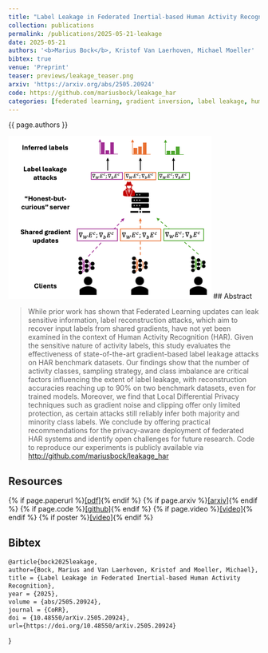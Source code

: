 ```yaml
---
title: "Label Leakage in Federated Inertial-based Human Activity Recognition"
collection: publications
permalink: /publications/2025-05-21-leakage
date: 2025-05-21
authors: '<b>Marius Bock</b>, Kristof Van Laerhoven, Michael Moeller'
bibtex: true
venue: 'Preprint'
teaser: previews/leakage_teaser.png
arxiv: 'https://arxiv.org/abs/2505.20924'
code: https://github.com/mariusbock/leakage_har
categories: [federated learning, gradient inversion, label leakage, human activity recognition, inertial sensors]
---
```


{{ page.authors }}

<img class="pub_teaser" src="../images/previews/leakage.png" alt="Teaser Image" title="teaser" />
## Abstract

> While prior work has shown that Federated Learning updates can leak sensitive information, label reconstruction attacks, which aim to recover input labels from shared gradients, have not yet been examined in the context of Human Activity Recognition (HAR). Given the sensitive nature of activity labels, this study evaluates the effectiveness of state-of-the-art gradient-based label leakage attacks on HAR benchmark datasets. Our findings show that the number of activity classes, sampling strategy, and class imbalance are critical factors influencing the extent of label leakage, with reconstruction accuracies reaching up to 90% on two benchmark datasets, even for trained models. Moreover, we find that Local Differential Privacy techniques such as gradient noise and clipping offer only limited protection, as certain attacks still reliably infer both majority and minority class labels. We conclude by offering practical recommendations for the privacy-aware deployment of federated HAR systems and identify open challenges for future research. Code to reproduce our experiments is publicly available via http://github.com/mariusbock/leakage_har

## Resources

{% if page.paperurl %}<a href=" {{ page.paperurl }} ">[pdf]</a>{% endif %} {% if page.arxiv %}<a href=" {{ page.arxiv }} ">[arxiv]</a>{% endif %} {% if page.code %}<a href=" {{ page.code }} ">[github]</a>{% endif %} {% if page.video %}<a href=" {{ page.video }} ">[video]</a>{% endif %} {% if poster %}<a href=" {{ page.poster }} ">[video]</a>{% endif %}

## Bibtex

    @article{bock2025leakage,
    author={Bock, Marius and Van Laerhoven, Kristof and Moeller, Michael},
    title = {Label Leakage in Federated Inertial-based Human Activity Recognition},
    year = {2025},
    volume = {abs/2505.20924},
    journal = {CoRR},
    doi = {10.48550/arXiv.2505.20924},
    url={https://doi.org/10.48550/arXiv.2505.20924}
}
